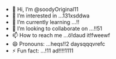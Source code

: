 - 👋 Hi, I’m @soodyOriginal11
- 👀 I’m interested in ...131xsddwa
- 🌱 I’m currently learning ...!!
- 💞️ I’m looking to collaborate on ...!!51
- 📫 How to reach me ...ö!daud it!fweewf
- 😄 Pronouns: ...heqs!!2 daysqqqvrefc
- ⚡ Fun fact: ...!11
ad!!!!1111
<!---ad1
soodyOriginal/soodyOriginal is a ✨ special ✨ repository because its `README.md` (thwsqs file) appears on your GitHub profile.
You can click the Preview link to take a look at your changes.
--->
